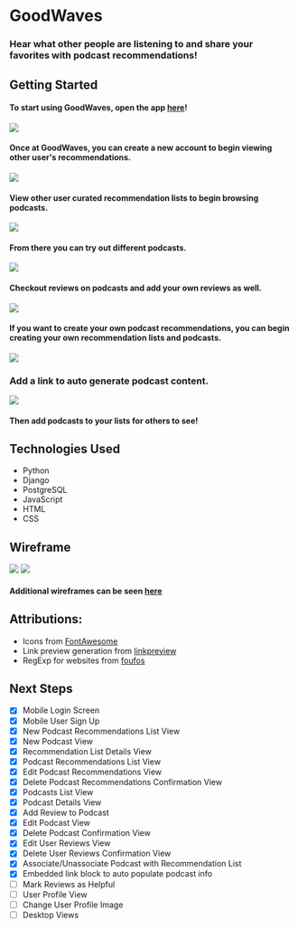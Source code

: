 # GoodWaves

### Hear what other people are listening to and share your favorites with podcast recommendations!

## Getting Started

#### To start using GoodWaves, open the app [here](https://good-waves.herokuapp.com/)!

<img src="main_app/static/images/GWSignUp.png">

#### Once at GoodWaves, you can create a new account to begin viewing other user's recommendations.

<img src="main_app/static/images/GoodWavesRecList.png">

#### View other user curated recommendation lists to begin browsing podcasts.

<img src="main_app/static/images/GWRecDetails.png">

#### From there you can try out different podcasts.

<img src="main_app/static/images/GWPodcastDetails.png">

#### Checkout reviews on podcasts and add your own reviews as well.

<img src="main_app/static/images/GWNewRec.png">

#### If you want to create your own podcast recommendations, you can begin creating your own recommendation lists and podcasts.

<img src="main_app/static/images/GWNewPodcast.png">

### Add a link to auto generate podcast content.

<img src="main_app/static/images/GWEditRec.png">

#### Then add podcasts to your lists for others to see!

## Technologies Used
* Python
* Django
* PostgreSQL
* JavaScript
* HTML
* CSS

## Wireframe

<img src="main_app/static/images/GWMobilePodcastDetails.png">
<img src="main_app/static/images/GWERD.png">

#### Additional wireframes can be seen [here](https://trello.com/b/aictIgTF/goodwaves)

## Attributions:

* Icons from [FontAwesome](https://fontawesome.com/)
* Link preview generation from [linkpreview](https://my.linkpreview.net/)
* RegExp for websites from [foufos](https://stackoverflow.com/questions/3809401/what-is-a-good-regular-expression-to-match-a-url)

## Next Steps
- [x] Mobile Login Screen
- [x] Mobile User Sign Up
- [x] New Podcast Recommendations List View
- [x] New Podcast View
- [x] Recommendation List Details View
- [x] Podcast Recommendations List View
- [x] Edit Podcast Recommendations View
- [x] Delete Podcast Recommendations Confirmation View
- [x] Podcasts List View
- [x] Podcast Details View
- [x] Add Review to Podcast
- [x] Edit Podcast View
- [x] Delete Podcast Confirmation View
- [x] Edit User Reviews View
- [x] Delete User Reviews Confirmation View
- [x] Associate/Unassociate Podcast with Recommendation List
- [x] Embedded link block to auto populate podcast info
- [ ] Mark Reviews as Helpful
- [ ] User Profile View
- [ ] Change User Profile Image
- [ ] Desktop Views
